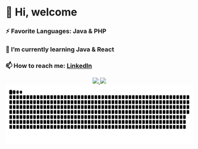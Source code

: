 # 👋 Hi, welcome
### ⚡ Favorite Languages: Java & PHP
### 🌱 I’m currently learning Java & React
### 📫 How to reach me: <a href="https://github.com/bruno1013">LinkedIn</a>


<div align="center">
  <a href="https://github.com/bruno1013">
  <img height="160em" src="https://github-readme-stats.vercel.app/api?username=bruno1013&show_icons=true&theme=radical&include_all_commits=true&count_private=true"/>
  <img height="160em" src="https://github-readme-stats.vercel.app/api/top-langs/?username=bruno1013&layout=compact&langs_count=7&theme=radical"/>
  <img height="160em" src="https://github.com/bruno1013/bruno1013/blob/output/github-contribution-grid-snake.svg"/>    
</div>


<!---
Bruno1013/Bruno1013 is a ✨ special ✨ repository because its `README.md` (this file) appears on your GitHub profile.
You can click the Preview link to take a look at your changes.
--->
